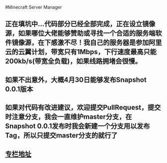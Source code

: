 #Minecraft Server Manager

## 正在填坑中...代码部分已经全部完成，正在设立镜像源，如果哪位大佬能够赞助或寻找一个合适的服务端软件镜像源，在下感激不尽！我自己的服务器是参加阿里云的云翼计划，带宽只有1Mbps，下行速度最高只能200kb/s(带宽全负载)，如果线路拥堵会很慢。

## 如果不出意外，大概4月30日能够发布Snapshot 0.0.1版本

## 如果对代码有改进建议，欢迎提交PullRequest，提交时注意分支，我会一直维护master分支，在Snapshot 0.0.1发布时我会新建一个分支用以发布Tag，所以只提交master分支的就行了

## [专栏地址](https://zhuanlan.zhihu.com/AboutMinecraftServer)
